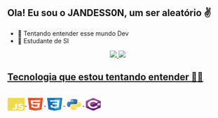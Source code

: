 ## Ola! Eu sou o JANDESS0N, um ser aleatório ✌

- 👀  Tentando entender esse mundo Dev
- 🌱  Estudante de SI

<div align="center">
  <a href="https://github.com/JANDESS0N-PEREIRA">
  <img height="180em" src="https://github-readme-stats.vercel.app/api?username=JANDESS0N-PEREIRA&show_icons=true&theme=dark&include_all_commits=true&count_private=true"/>  <img height="180em" src="https://github-readme-stats.vercel.app/api/top-langs/?username=JANDESS0N-PEREIRA&layout=compact&langs_count=7&theme=dark"/>
</div>
  
  ## Tecnologia que estou tentando entender 👨‍💻
 
<div style="display: inline_block"><br>
  <img align="center" alt="Rafa-Js" height="30" width="40" src="https://raw.githubusercontent.com/devicons/devicon/master/icons/javascript/javascript-plain.svg">
  <img align="center" alt="Rafa-HTML" height="30" width="40" src="https://raw.githubusercontent.com/devicons/devicon/master/icons/html5/html5-original.svg">
  <img align="center" alt="Rafa-CSS" height="30" width="40" src="https://raw.githubusercontent.com/devicons/devicon/master/icons/css3/css3-original.svg">
  <img align="center" alt="Rafa-Python" height="30" width="40" src="https://raw.githubusercontent.com/devicons/devicon/master/icons/python/python-original.svg">
  <img align="center" alt="Rafa-Csharp" height="30" width="40" src="https://raw.githubusercontent.com/devicons/devicon/master/icons/csharp/csharp-original.svg">
 
  
</div>
  
  ##

  
